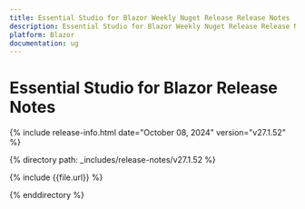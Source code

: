 ```yaml
---
title: Essential Studio for Blazor Weekly Nuget Release Release Notes  
description: Essential Studio for Blazor Weekly Nuget Release Release Notes  
platform: Blazor
documentation: ug
---
```


# Essential Studio for Blazor  Release Notes  

{% include release-info.html date="October 08, 2024"  version="v27.1.52" %}

{% directory path: _includes/release-notes/v27.1.52 %}

{% include {{file.url}} %}

{% enddirectory %}
